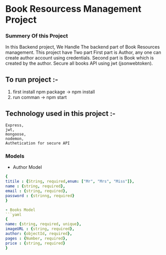# Book Resourcess Management Project

### Summery Of this Project
In this Backend project, We Handle The backend part of Book Resources management. 
This project have Two part First part is Author, any one can create author account using credentials. Second part is Book which is created by the author.
Secure all books API using jwt (jsonwebtoken).


## To run project :-
1. first install npm package -> npm install
2. run comman -> npm start

## Technology used in this project :-
    Express, 
    jwt,
    mongoose, 
    nodemon,
    Authetication for secure API

### Models

- Author Model
```yaml
{
titile : {String, required,enum: ["Mr", "Mrs", "Miss"]},
name : {string, required},
email : {string, required},
password : {strinng, required}
}

- Books Model
```yaml
{
name: {string, required, unique},
imageURL : {string, required},
author: {objectId, required},
pages : {Number, required},
price : {string, required}
}
